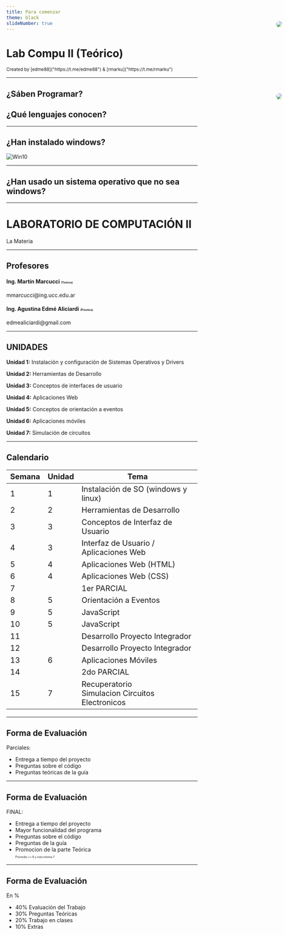 ```yaml
---
title: Para comenzar
theme: black
slideNumber: true
---
```


# Lab Compu II (Teórico)
<small>
Created by <i class="fab fa-telegram"></i>
[edme88]("https://t.me/edme88") & 
<i class="fab fa-telegram"></i>
[rmarku]("https://t.me/rmarku")
</small>

---

<!-- .slide: data-background="images/presentacion/lenguajes.png" data-background-size="50%" -->

## ¿Sáben Programar?
## ¿Qué lenguajes conocen?
---

## ¿Han instalado windows?
![Win10](images/presentacion/Win10.png)

---
<!-- .slide: data-background="images/configSO/OtrosOS.png" data-background-size="50%" -->
## ¿Han usado un sistema operativo que no sea windows?


---
# LABORATORIO DE COMPUTACIÓN II

<!-- TODO: Insertar logo super cheta acá -->
La Materia

---
## Profesores
#### Ing. Martín Marcucci <span style="font-size: 0.5em">(Teórico)</span>

<img src="images/presentacion/marku.png" style="border-radius: 50%; position: absolute; right: 5px; top: 110px"/>
<!-- Codificación super cheta anti arañas busca mails (ver de poner una imagen mejor) -->
&#109;&#109;&#97;&#114;&#99;&#117;&#99;&#99;&#105;&#64;&#105;&#110;&#103;&#46;&#117;&#99;&#99;&#46;&#101;&#100;&#117;&#46;&#97;&#114;

#### Ing. Agustina Edmé Aliciardi <span style="font-size: 0.5em">(Práctico)</span></h4>

<img src="images/presentacion/agus.png" style="border-radius: 50%; position: absolute; right: 5px; top: 300px"/>
<!-- Codificación super cheta anti arañas busca mails (ver de poner una imagen mejor) -->
&#101;&#100;&#109;&#101;&#97;&#108;&#105;&#99;&#105;&#97;&#114;&#100;&#105;&#64;&#103;&#109;&#97;&#105;&#108;&#46;&#99;&#111;&#109;


---
<!-- .slide: style="text-align: left" -->

## UNIDADES

**Unidad 1:** Instalación y configuración de Sistemas Operativos y Drivers

**Unidad 2:** Herramientas de Desarrollo

**Unidad 3:** Conceptos de interfaces de usuario

**Unidad 4:** Aplicaciones Web

**Unidad 5:** Conceptos de orientación a eventos

**Unidad 6:** Aplicaciones móviles

**Unidad 7:** Simulación de circuitos

---
<!-- table: style="font-size: 20px" -->

## Calendario
<table style="font-size: 20px">
    <thead>
    <tr>
        <th>Semana</th>
        <th>Unidad</th>
        <th>Tema</th>
    </tr>
    </thead>
    <tbody>
    <tr>
        <td>1</td>
        <td>1</td>
        <td>Instalación de SO (windows y linux)</td>
    </tr>
    <tr>
        <td>2</td>
        <td>2</td>
        <td>Herramientas de Desarrollo</td>
    </tr>
    <tr>
        <td>3</td>
        <td>3</td>
        <td>Conceptos de Interfaz de Usuario</td>
    </tr>
    <tr>
        <td>4</td>
        <td>3</td>
        <td>Interfaz de Usuario / Aplicaciones Web</td>
    </tr>
    <tr>
        <td>5</td>
        <td>4</td>
        <td>Aplicaciones Web (HTML)</td>
    </tr>
    <tr>
        <td>6</td>
        <td>4</td>
        <td>Aplicaciones Web (CSS)</td>
    </tr>
    <tr>
        <td>7</td>
        <td></td>
        <td>1er PARCIAL</td>
    </tr>
    <tr>
        <td>8</td>
        <td>5</td>
        <td>Orientación a Eventos</td>
    </tr>
    <tr>
        <td>9</td>
        <td>5</td>
        <td>JavaScript</td>
    </tr>
    <tr>
        <td>10</td>
        <td>5</td>
        <td>JavaScript</td>
    </tr>
    <tr>
        <td>11</td>
        <td></td>
        <td>Desarrollo Proyecto Integrador</td>
    </tr>
    <tr>
        <td>12</td>
        <td></td>
        <td>Desarrollo Proyecto Integrador</td>
    </tr>
    <tr>
        <td>13</td>
        <td>6</td>
        <td>Aplicaciones Móviles</td>
    </tr>
    <tr>
        <td>14</td>
        <td></td>
        <td>2do PARCIAL</td>
    </tr>
    <tr>
        <td>15</td>
        <td>7</td>
        <td>Recuperatorio <br>Simulacion Circuitos Electronicos</td>
    </tr>
    </tbody>
</table>


---

## Forma de Evaluación

Parciales:

*   Entrega a tiempo del proyecto
*   Preguntas sobre el código
*   Preguntas teóricas de la guía

---
## Forma de Evaluación
FINAL:

*    Entrega a tiempo del proyecto
*    Mayor funcionalidad del programa
*    Preguntas sobre el código
*    Preguntas de la guía
*    Promocion de la parte Teórica <br> <span style="font-size: 0.5em">Promedio >= 8 y nota mínima 7</span>

---
##  Forma de Evaluación
En %

*    40% Evaluación del Trabajo
*    30% Preguntas Teóricas
*    20% Trabajo en clases
*    10% Extras 